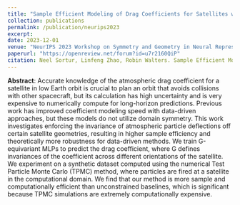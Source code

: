 ```yaml
---
title: "Sample Efficient Modeling of Drag Coefficients for Satellites with Symmetry"
collection: publications
permalink: /publication/neurips2023
excerpt: 
date: 2023-12-01
venue: "NeurIPS 2023 Workshop on Symmetry and Geometry in Neural Representations"
paperurl: "https://openreview.net/forum?id=u7r2160QiP"
citation: Neel Sortur, Linfeng Zhao, Robin Walters. Sample Efficient Modeling of Drag Coefficients for Satellites with Symmetry. In <i>NeurIPS Workshop on Symmetry and Geometry in Neural Representations</i>, 2023.
---
```


<b>Abstract</b>:
Accurate knowledge of the atmospheric drag coefficient for a satellite in low Earth orbit is crucial to plan an orbit that avoids collisions with other spacecraft, but its calculation has high uncertainty and is very expensive to numerically compute for long-horizon predictions. Previous work has improved coefficient modeling speed with data-driven approaches, but these models do not utilize domain symmetry. This work investigates enforcing the invariance of atmospheric particle deflections off certain satellite geometries, resulting in higher sample efficiency and theoretically more robustness for data-driven methods. We train G-equivariant MLPs to predict the drag coefficient, where G defines invariances of the coefficient across different orientations of the satellite. We experiment on a synthetic dataset computed using the numerical Test Particle Monte Carlo (TPMC) method, where particles are fired at a satellite in the computational domain. We find that our method is more sample and computationally efficient than unconstrained baselines, which is significant because TPMC simulations are extremely computationally expensive.
